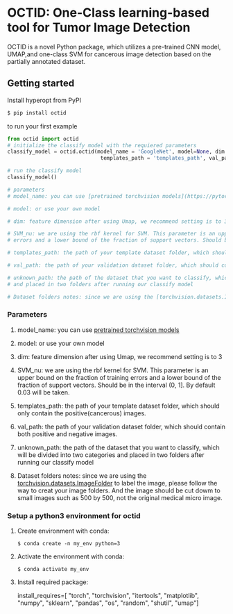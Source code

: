 
# OCTID: One-Class learning-based tool for Tumor Image Detection

OCTID is a novel Python package, which utilizes a pre-trained CNN model, UMAP,and one-class SVM for cancerous image detection based on the partially annotated dataset.

## Getting started

Install hyperopt from PyPI

```bash
$ pip install octid
```

to run your first example

```python
from octid import octid
# initialize the classify model with the requiered parameters
classify_model = octid.octid(model_name = 'GoogleNet', model=None, dim = 3, SVM_nu = 0.03, 
                              templates_path = 'templates_path', val_path = 'val_path', unknown_path='unknown_path')

# run the classify model
classify_model()

# parameters
# model_name: you can use [pretrained torchvision models](https://pytorch.org/docs/stable/torchvision/models.html)

# model: or use your own model

# dim: feature dimension after using Umap, we recommend setting is to 3 

# SVM_nu: we are using the rbf kernel for SVM. This parameter is an upper bound on the fraction of training 
# errors and a lower bound of the fraction of support vectors. Should be in the interval (0, 1]. By default 0.03 will be taken.

# templates_path: the path of your template dataset folder, which should only contain the positive(cancerous) images.

# val_path: the path of your validation dataset folder, which should contain both positive and negative images.

# unknown_path: the path of the dataset that you want to classify, which will be divided into two categories 
# and placed in two folders after running our classify model

# Dataset folders notes: since we are using the [torchvision.datasets.ImageFolder](https://pytorch.org/docs/stable/torchvision/datasets.html#imagefolder) to label the image, please follow the way to creat your image folders. And the image should be cut dowm to small images such as 500 by 500, not the original medical micro image.
```

### Parameters
1. model_name: you can use [pretrained torchvision models](https://pytorch.org/docs/stable/torchvision/models.html)  

2. model: or use your own model

3. dim: feature dimension after using Umap, we recommend setting is to 3

4. SVM_nu: we are using the rbf kernel for SVM. This parameter is an upper bound on the fraction of training errors and a lower bound of the fraction of support vectors. Should be in the interval (0, 1]. By default 0.03 will be taken.

5. templates_path: the path of your template dataset folder, which should only contain the positive(cancerous) images.

6. val_path: the path of your validation dataset folder, which should contain both positive and negative images.

7. unknown_path: the path of the dataset that you want to classify, which will be divided into two categories and placed in two folders after running our classify model

8. Dataset folders notes: since we are using the [torchvision.datasets.ImageFolder](https://pytorch.org/docs/stable/torchvision/datasets.html#imagefolder) to label the image, please follow the way to creat your image folders. And the image should be cut dowm to small images such as 500 by 500, not the original medical micro image.

### Setup a python3 environment for octid
1. Create environment with conda:  

   `$ conda create -n my_env python=3`

2. Activate the environment with conda:  

   `$ conda activate my_env`

3. Install required package:

   install_requires=[
        "torch",
        "torchvision",
        "itertools",
        "matplotlib",
        "numpy",
        "sklearn",
        "pandas",
        "os",
        "random",
        "shutil",
        "umap"]


